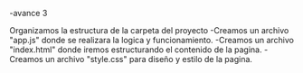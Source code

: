 -avance 3

Organizamos la estructura de la carpeta del proyecto
-Creamos un archivo "app.js" donde se realizara la logica y funcionamiento.
-Creamos un archivo "index.html" donde iremos estructurando el contenido de la pagina.
-Creamos un archivo "style.css"  para diseño y estilo de la pagina.
